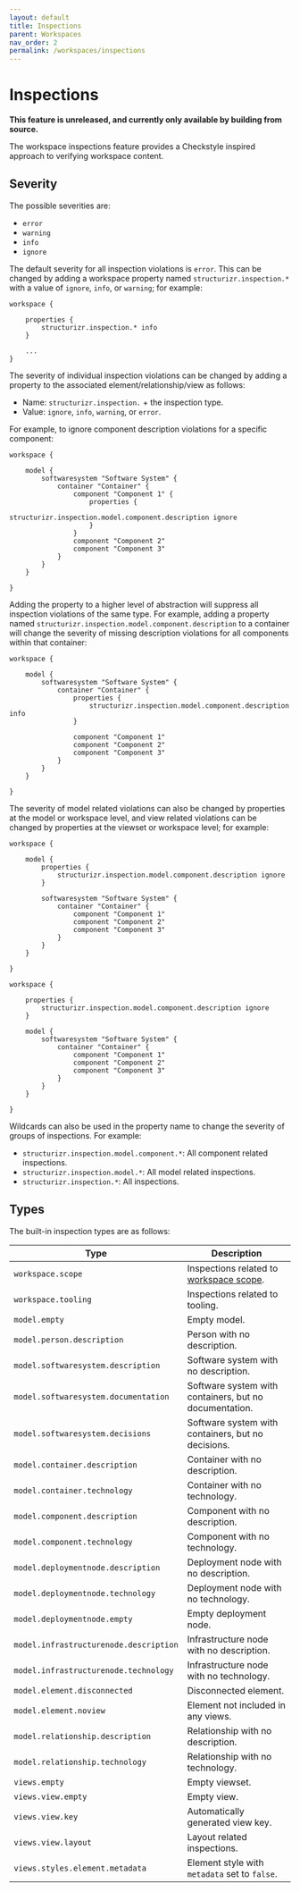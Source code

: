```yaml
---
layout: default
title: Inspections
parent: Workspaces
nav_order: 2
permalink: /workspaces/inspections
---
```


# Inspections

__This feature is unreleased, and currently only available by building from source.__

The workspace inspections feature provides a Checkstyle inspired approach to verifying workspace content.

## Severity

The possible severities are:

- `error`
- `warning`
- `info`
- `ignore`

The default severity for all inspection violations is `error`.
This can be changed by adding a workspace property named `structurizr.inspection.*` with a value of `ignore`, `info`, or `warning`; for example:

```
workspace {

    properties {
        structurizr.inspection.* info
    }
    
    ...
}
```

The severity of individual inspection violations can be changed by adding a property to the associated
element/relationship/view as follows:

- Name: `structurizr.inspection.` + the inspection type.
- Value: `ignore`, `info`, `warning`, or `error`.

For example, to ignore component description violations for a specific component:

```
workspace {

    model {
        softwaresystem "Software System" {
            container "Container" {
                component "Component 1" {
                    properties {
                        structurizr.inspection.model.component.description ignore
                    }
                }
                component "Component 2"
                component "Component 3"
            }
        }
    }

}
```

Adding the property to a higher level of abstraction will suppress all inspection violations of the same type.
For example, adding a property named `structurizr.inspection.model.component.description` to a container will
change the severity of missing description violations for all components within that container:

```
workspace {

    model {
        softwaresystem "Software System" {
            container "Container" {
                properties {
                    structurizr.inspection.model.component.description info
                }
                
                component "Component 1"
                component "Component 2"
                component "Component 3"
            }
        }
    }

}
```

The severity of model related violations can also be changed by properties at the model or workspace level,
and view related violations can be changed by properties at the viewset or workspace level; for example:

```
workspace {

    model {
        properties {
            structurizr.inspection.model.component.description ignore
        }

        softwaresystem "Software System" {
            container "Container" {
                component "Component 1"
                component "Component 2"
                component "Component 3"
            }
        }
    }

}
```

```
workspace {

    properties {
        structurizr.inspection.model.component.description ignore
    }

    model {
        softwaresystem "Software System" {
            container "Container" {
                component "Component 1"
                component "Component 2"
                component "Component 3"
            }
        }
    }

}
```

Wildcards can also be used in the property name to change the severity of groups of inspections.
For example:

- `structurizr.inspection.model.component.*`: All component related inspections.
- `structurizr.inspection.model.*`: All model related inspections.
- `structurizr.inspection.*`: All inspections.

## Types

The built-in inspection types are as follows:

| Type                                   | Description                                                  |
|----------------------------------------|--------------------------------------------------------------|
| `workspace.scope`                      | Inspections related to [workspace scope](/workspaces/scope). |
| `workspace.tooling`                    | Inspections related to tooling.                              |
| `model.empty`                          | Empty model.                                                 |
| `model.person.description`             | Person with no description.                                  |
| `model.softwaresystem.description`     | Software system with no description.                         |
| `model.softwaresystem.documentation`   | Software system with containers, but no documentation.       |
| `model.softwaresystem.decisions`       | Software system with containers, but no decisions.           |
| `model.container.description`          | Container with no description.                               |
| `model.container.technology`           | Container with no technology.                                |
| `model.component.description`          | Component with no description.                               |
| `model.component.technology`           | Component with no technology.                                |
| `model.deploymentnode.description`     | Deployment node with no description.                         |
| `model.deploymentnode.technology`      | Deployment node with no technology.                          |
| `model.deploymentnode.empty`           | Empty deployment node.                                       |
| `model.infrastructurenode.description` | Infrastructure node with no description.                     |
| `model.infrastructurenode.technology`  | Infrastructure node with no technology.                      |
| `model.element.disconnected`           | Disconnected element.                                        |
| `model.element.noview`                 | Element not included in any views.                           |
| `model.relationship.description`       | Relationship with no description.                            |
| `model.relationship.technology`        | Relationship with no technology.                             |
| `views.empty`                          | Empty viewset.                                               |
| `views.view.empty`                     | Empty view.                                                  |
| `views.view.key`                       | Automatically generated view key.                            |
| `views.view.layout`                    | Layout related inspections.                                  |
| `views.styles.element.metadata`        | Element style with `metadata` set to `false`.                |
